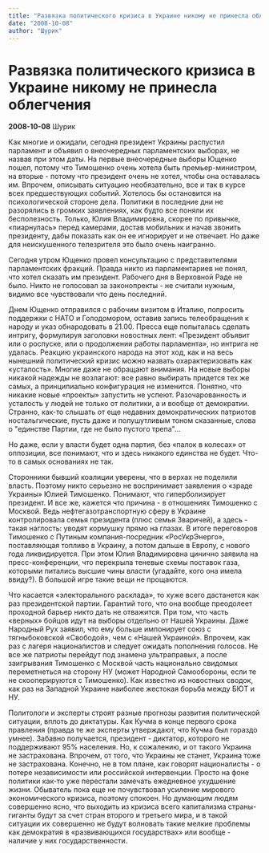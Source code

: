 ```yaml
---
title: "Развязка политического кризиса в Украине никому не принесла облегчения"
date: "2008-10-08"
author: "Шурик"
---
```


# Развязка политического кризиса в Украине никому не принесла облегчения

**2008-10-08** Шурик

Как многие и ожидали, сегодня президент Украины распустил парламент и объявил о внеочередных парламентских выборах, не назвав при этом даты. На первые внеочередные выборы Ющенко пошел, потому что Тимошенко очень хотела быть премьер-министром, на вторые - потому что президент очень не хотел, чтобы она оставалась им. Впрочем, описывать ситуацию необязательно, все и так в курсе всех предшествующих событий. Хотелось бы остановится на психологической стороне дела. Политики в последние дни не разорялись в громких заявлениях, как будто все поняли их бесполезность. Только, Юлия Владимировна, скорее по привычке, «пиарнулась» перед камерами, достав мобильник и начав звонить президенту, дабы показать как он ее игнорирует и не отвечает. Но даже для неискушенного телезрителя это было очень наигранно.

Сегодня утром Ющенко провел консультацию с представителями парламентских фракций. Правда никто из парламентариев не понял, что хотел сказать им президент. Рабочего дня в Верховной Раде не было. Никто не голосовал за законопректы - не считали нужным, видимо все чувствовали что день последний.

Днем Ющенко отправился с рабочим визитом в Италию, попросить поддержки с НАТО и Голодомором, оставив запись телеобращения к народу и указ обнародовать в 21.00. Пресса еще попыталась сделать интригу, формулируя заголовки новостных лент: «Президент объявит или о роспуске, или о продолжении работы парламента», но интрига не удалась. Реакцию украинского народа на этот ход, как и на весь нынешний политический кризис можно назвать охарактеризовать как «усталость». Многие даже не обращают внимания. На новые выборы никакой надежды не возлагают: все равно выбирать придется тех же самых, а принципиально конфигурация не изменится. Понятно, что никакие новые «проекты» запустить не успеют. Разочарованность и усталость у людей не только от политики, а и вообще от демократии. Странно, как-то слышать от еще недавних демократических патриотов ностальгические, пусть даже и полушутливым тоном сказанные, слова о "единстве Партии, где не было пустого трепа"...

Но даже, если у власти будет одна партия, без «палок в колесах» от оппозиции, все понимают, что и здесь никакого единства не будет. Что-то в самых основаниях не так.

Сторонники бывший коалиции уверены, что в верхах не поделили власть. Поэтому никто серьезно не воспринимает заявления о «зраде Украины» Юлией Тимошенко. Понимают, что гиперболизирует президент. И все же, кажется что причина - в отношениях Тимошенко с Москвой. Ведь нефтегазотранспортную сферу в Украине контролировала семья президента (плюс семья Зваричей), а здесь - такая наглость: уводят кормушку прямо на глазах. В итоге переговоров Тимошенко с Путиным компания-посредник «РосУкрЭнерго», поставляющая топливо в Украину, а потом дальше в Европу, с нового года ликвидируется. При этом Юлия Владимировна цинично заявила на пресс-конференции, что перекрыла теневые схемы поставок газа, которыми питались высшие чины власти (угадайте, кого она имела ввиду?). В большой игре такие вещи не прощаются.

Что касается «электорального расклада», то хуже всего дастанется как раз президентской партии. Гарантий того, что она вообще преодолеет проходной барьер никто дать не отважится. При том, что часть «верных» бойцов идут на выборы отдельно от Нашей Украины. Даже Народный Рух заявил, что ему больше импонирует союз с тягныбоковской «Свободой», чем с «Нашей Украиной». Впрочем, как раз с лагеря националистов и следует ожидать пополнения голосов. Не все же патриоты перейдут под знамена ультраправых, а после заигрывания Тимошенко с Москвой часть национально свидомых переметнеться на сторону НУ (может Народной Самообороны, если те не скооперируются с Тимошенко). Как известно из новостных сводок, как раз на Западной Украине наиболее жестокая борьба между БЮТ и НУ.

Политологи и эксперты строят разные прогнозы развития политической ситуации, вплоть до диктатуры. Как Кучма в конце первого срока правления (правда те же эксперты утверждают, что Кучма был гораздо умнее). Забавно получается, президент - диктатор, которого не поддерживают 95% населения. Но, к сожалению, и от такого Украина не застрахована. Впрочем, от того, что Украины не станет, Украина тоже не застрахована. Конечно, не в том плане, как говорят националисты - о потере независимости или российской интервенции. Просто на фоне политики как-то уже перестали замечать ежедневное ухудшение жизни. Обыватель пока еще не почувствовал усиление мирового экономического кризиса, поэтому спокоен. Но думающим людям совершенно ясно, что выходить из кризиса всего капитализма страны-гиганты будут за счет стран второго и третьего мира, и в такой ситуации их совершенно не будут волновать такие мелкие проблемы как демократия в «развивающихся государствах» или вообще - наличие у них государственности.